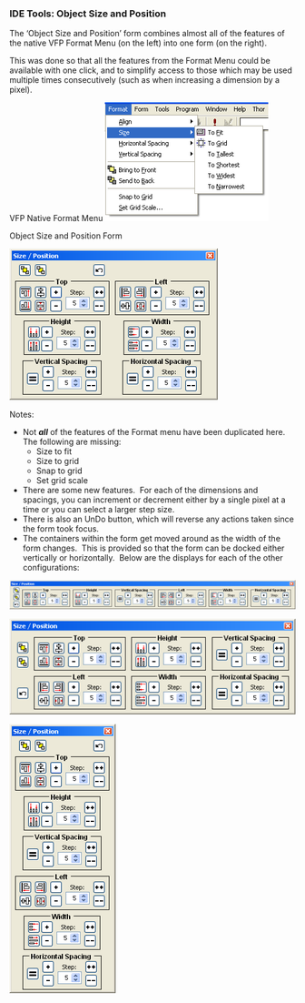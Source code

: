 ﻿### IDE Tools: Object Size and Position

The ‘Object Size and Position’ form combines almost all of the features of the native VFP Format Menu (on the left) into one form (on the right).

This was done so that all the features from the Format Menu could be available with one click, and to simplify access to those which may be used multiple times consecutively (such as when increasing a dimension by a pixel).

VFP Native Format Menu
![](images/pemeditor_tools_object_size_and_position_image_2.png)


Object Size and Position Form

![](images/pemeditor_tools_object_size_and_position_image_20.png)

Notes:

*   Not ***all*** of the features of the Format menu have been duplicated here.  The following are missing:
    *   Size to fit
    *   Size to grid
    *   Snap to grid
    *   Set grid scale
*   There are some new features.  For each of the dimensions and spacings, you can increment or decrement either by a single pixel at a time or you can select a larger step size.
*   There is also an UnDo button, which will reverse any actions taken since the form took focus.
*   The containers within the form get moved around as the width of the form changes.  This is provided so that the form can be docked either vertically or horizontally.  Below are the displays for each of the other configurations:

![](images/pemeditor_tools_object_size_and_position_image_14.png)  

![](images/pemeditor_tools_object_size_and_position_image_16.png)   

![](images/pemeditor_tools_object_size_and_position_image_18.png)   